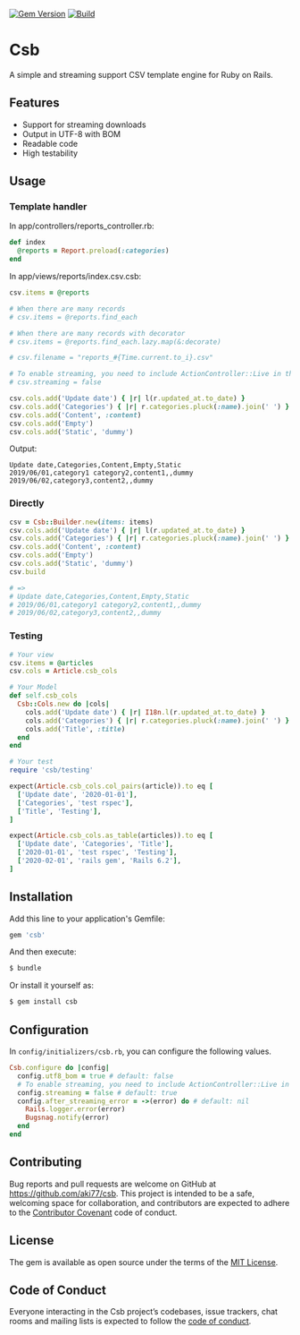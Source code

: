 [![Gem Version](https://badge.fury.io/rb/csb.svg)](https://rubygems.org/gems/csb)
[![Build](https://github.com/aki77/csb/workflows/Build/badge.svg)](https://github.com/aki77/csb/actions)

# Csb

A simple and streaming support CSV template engine for Ruby on Rails.

## Features

- Support for streaming downloads
- Output in UTF-8 with BOM
- Readable code
- High testability

## Usage

### Template handler

In app/controllers/reports_controller.rb:

```ruby
def index
  @reports = Report.preload(:categories)
end
```

In app/views/reports/index.csv.csb:

```ruby
csv.items = @reports

# When there are many records
# csv.items = @reports.find_each

# When there are many records with decorator
# csv.items = @reports.find_each.lazy.map(&:decorate)

# csv.filename = "reports_#{Time.current.to_i}.csv"

# To enable streaming, you need to include ActionController::Live in the corresponding controller.
# csv.streaming = false

csv.cols.add('Update date') { |r| l(r.updated_at.to_date) }
csv.cols.add('Categories') { |r| r.categories.pluck(:name).join(' ') }
csv.cols.add('Content', :content)
csv.cols.add('Empty')
csv.cols.add('Static', 'dummy')
```

Output:

```csv
Update date,Categories,Content,Empty,Static
2019/06/01,category1 category2,content1,,dummy
2019/06/02,category3,content2,,dummy
```

### Directly

```ruby
csv = Csb::Builder.new(items: items)
csv.cols.add('Update date') { |r| l(r.updated_at.to_date) }
csv.cols.add('Categories') { |r| r.categories.pluck(:name).join(' ') }
csv.cols.add('Content', :content)
csv.cols.add('Empty')
csv.cols.add('Static', 'dummy')
csv.build

# =>
# Update date,Categories,Content,Empty,Static
# 2019/06/01,category1 category2,content1,,dummy
# 2019/06/02,category3,content2,,dummy
```

### Testing

```ruby
# Your view
csv.items = @articles
csv.cols = Article.csb_cols

# Your Model
def self.csb_cols
  Csb::Cols.new do |cols|
    cols.add('Update date') { |r| I18n.l(r.updated_at.to_date) }
    cols.add('Categories') { |r| r.categories.pluck(:name).join(' ') }
    cols.add('Title', :title)
  end
end

# Your test
require 'csb/testing'

expect(Article.csb_cols.col_pairs(article)).to eq [
  ['Update date', '2020-01-01'],
  ['Categories', 'test rspec'],
  ['Title', 'Testing'],
]

expect(Article.csb_cols.as_table(articles)).to eq [
  ['Update date', 'Categories', 'Title'],
  ['2020-01-01', 'test rspec', 'Testing'],
  ['2020-02-01', 'rails gem', 'Rails 6.2'],
]
```

## Installation

Add this line to your application's Gemfile:

```ruby
gem 'csb'
```

And then execute:

```bash
$ bundle
```

Or install it yourself as:

```bash
$ gem install csb
```

## Configuration

In `config/initializers/csb.rb`, you can configure the following values.

```ruby
Csb.configure do |config|
  config.utf8_bom = true # default: false
  # To enable streaming, you need to include ActionController::Live in the corresponding controller.
  config.streaming = false # default: true
  config.after_streaming_error = ->(error) do # default: nil
    Rails.logger.error(error)
    Bugsnag.notify(error)
  end
end
```

## Contributing

Bug reports and pull requests are welcome on GitHub at https://github.com/aki77/csb. This project is intended to be a safe, welcoming space for collaboration, and contributors are expected to adhere to the [Contributor Covenant](http://contributor-covenant.org) code of conduct.

## License

The gem is available as open source under the terms of the [MIT License](https://opensource.org/licenses/MIT).

## Code of Conduct

Everyone interacting in the Csb project’s codebases, issue trackers, chat rooms and mailing lists is expected to follow the [code of conduct](https://github.com/aki77/csb/blob/master/CODE_OF_CONDUCT.md).
